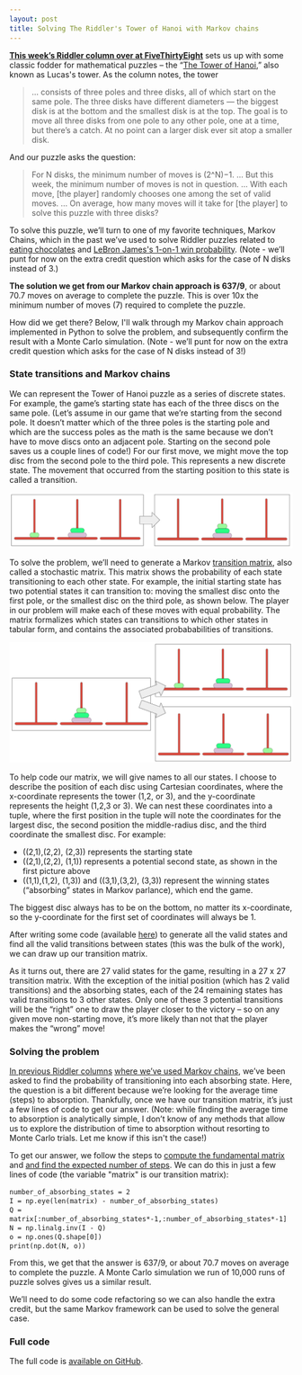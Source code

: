 ```yaml
---
layout: post
title: Solving The Riddler's Tower of Hanoi with Markov chains
---
```


**[This week’s Riddler column over at FiveThirtyEight](https://fivethirtyeight.com/features/can-you-randomly-move-the-tower/)** sets us up with some classic fodder for mathematical puzzles – the “[The Tower of Hanoi](https://en.wikipedia.org/wiki/Tower_of_Hanoi),” also known as Lucas's tower. As the column notes, the tower

> ... consists of three poles and three disks, all of which start on the same pole. The three disks have different diameters — the biggest disk is at the bottom and the smallest disk is at the top. The goal is to move all three disks from one pole to any other pole, one at a time, but there’s a catch. At no point can a larger disk ever sit atop a smaller disk. 

And our puzzle asks the question:

> For N disks, the minimum number of moves is (2^N)−1. … But this week, the minimum number of moves is not in question. … With each move, [the player] randomly chooses one among the set of valid moves. … On average, how many moves will it take for [the player] to solve this puzzle with three disks?

To solve this puzzle, we’ll turn to one of my favorite techniques, Markov Chains, which in the past we’ve used to solve Riddler puzzles related to [eating chocolates](https://github.com/khgiddon/misc/blob/main/riddler_2020_10_02_notebook.ipynb) and [LeBron James's 1-on-1 win probability](https://github.com/khgiddon/misc/blob/main/riddler_2020_10_23_notebook.ipynb). (Note - we’ll punt for now on the extra credit question which asks for the case of N disks instead of 3.)

**The solution we get from our Markov chain approach is 637/9**, or about 70.7 moves on average to complete the puzzle. This is over 10x the minimum number of moves (7) required to complete the puzzle.

How did we get there? Below, I'll walk through my Markov chain approach implemented in Python to solve the problem, and subsequently confirm the result with a Monte Carlo simulation. (Note - we’ll punt for now on the extra credit question which asks for the case of N disks instead of 3!)

### State transitions and Markov chains

We can represent the Tower of Hanoi puzzle as a series of discrete states. For example, the game’s starting state has each of the three discs on the same pole. (Let’s assume in our game that we’re starting from the second pole. It doesn’t matter which of the three poles is the starting pole and which are the success poles as the math is the same because we don’t have to move discs onto an adjacent pole. Starting on the second pole saves us a couple lines of code!) For our first move, we might move the top disc from the second pole to the third pole. This represents a new discrete state. The movement that occurred from the starting position to this state is called a transition.

![Transition example](/images/hanoi_transition1.png)

To solve the problem, we’ll need to generate a Markov [transition matrix](https://en.wikipedia.org/wiki/Stochastic_matrix), also called a stochastic matrix. This matrix shows the probability of each state transitioning to each other state. For example, the initial starting state has two potential states it can transition to: moving the smallest disc onto the first pole, or the smallest disc on the third pole, as shown below. The player in our problem will make each of these moves with equal probability. The matrix formalizes which states can transitions to which other states in tabular form, and contains the associated probababilities of transitions.

![Transition choice example](/images/hanoi_transition2.png)

To help code our matrix, we will give names to all our states. I choose to describe the position of each disc using Cartesian coordinates, where the x-coordinate represents the tower (1,2, or 3), and the y-coordinate represents the height (1,2,3 or 3). We can nest these coordinates into a tuple, where the first position in the tuple will note the coordinates for the largest disc, the second position the middle-radius disc, and the third coordinate the smallest disc. For example:

* ((2,1),(2,2), (2,3)) represents the starting state
* ((2,1),(2,2), (1,1)) represents a potential second state, as shown in the first picture above
* ((1,1),(1,2), (1,3)) and ((3,1),(3,2), (3,3)) represent the winning states (“absorbing” states in Markov parlance), which end the game.

The biggest disc always has to be on the bottom, no matter its x-coordinate, so the y-coordinate for the first set of coordinates will always be 1.

After writing some code (available [here](https://github.com/khgiddon/misc/blob/main/riddler_2020_02_05_notebook.ipynb)) to generate all the valid states and find all the valid transitions between states (this was the bulk of the work), we can draw up our transition matrix.

As it turns out, there are 27 valid states for the game, resulting in a 27 x 27 transition matrix. With the exception of the initial position (which has 2 valid transitions) and the absorbing states, each of the 24 remaining states has valid transitions to 3 other states. Only one of these 3 potential transitions will be the “right” one to draw the player closer to the victory – so on any given move non-starting move, it’s more likely than not that the player makes the “wrong” move!

### Solving the problem

[In previous Riddler columns](https://github.com/khgiddon/misc/blob/main/riddler_2020_10_23_notebook.ipynb) [where we’ve used Markov chains](https://github.com/khgiddon/misc/blob/main/riddler_2020_10_02_notebook.ipynb), we’ve been asked to find the probability of transitioning into each absorbing state. Here, the question is a bit different because we’re looking for the average time (steps) to absorption. Thankfully, once we have our transition matrix, it’s just a few lines of code to get our answer. (Note: while finding the average time to absorption is analytically simple, I don’t know of any methods that allow us to explore the distribution of time to absorption without resorting to Monte Carlo trials. Let me know if this isn't the case!)

To get our answer, we follow the steps to [compute the fundamental matrix](https://en.wikipedia.org/wiki/Absorbing_Markov_chain#Fundamental_matrix) and [and find the expected number of steps](https://en.wikipedia.org/wiki/Absorbing_Markov_chain#Expected_number_of_steps). We can do this in just a few lines of code (the variable "matrix" is our transition matrix):

~~~
number_of_absorbing_states = 2
I = np.eye(len(matrix) - number_of_absorbing_states)
Q = matrix[:number_of_absorbing_states*-1,:number_of_absorbing_states*-1]
N = np.linalg.inv(I - Q)
o = np.ones(Q.shape[0])
print(np.dot(N, o))
~~~

From this, we get that the answer is 637/9, or about 70.7 moves on average to complete the puzzle. A Monte Carlo simulation we run of 10,000 runs of puzzle solves gives us a similar result.

We’ll need to do some code refactoring so we can also handle the extra credit, but the same Markov framework can be used to solve the general case.

### Full code

The full code is [available on GitHub](https://github.com/khgiddon/misc/blob/main/riddler_2020_02_05_notebook.ipynb).


